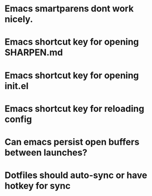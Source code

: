 # Emacs smartparens dont work nicely.
# Emacs shortcut key for opening SHARPEN.md
# Emacs shortcut key for opening init.el
# Emacs shortcut key for reloading config
# Can emacs persist open buffers between launches?
# Dotfiles should auto-sync or have hotkey for sync